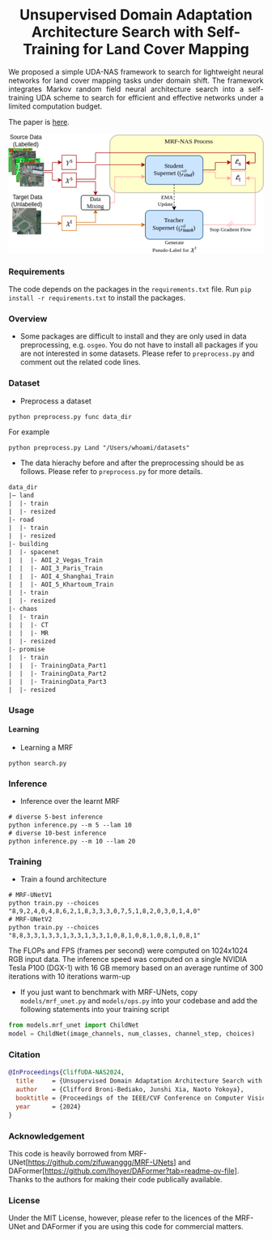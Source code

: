 <h1 align="center">Unsupervised Domain Adaptation Architecture Search with Self-Training for Land Cover Mapping</h1>

<p align="justify">We proposed a simple UDA-NAS framework to search for lightweight neural networks for land cover mapping tasks under domain shift. The framework integrates Markov random field neural architecture search into a self-training UDA scheme to search for efficient and effective networks under a limited computation budget.</p> 

The paper is [here]("https://arxiv.org/abs/2404.14704").

<p align="center">
<img src="doc/UDA-NAS1.png" alt="framework fig">
</img>
</p>


### Requirements
The code depends on the packages in the `requirements.txt` file. 
Run `pip install -r requirements.txt` to install the packages.


### Overview
* Some packages are difficult to install and they are only used in data preprocessing, e.g. `osgeo`. You do not have to install all packages if you are not interested in some datasets. Please refer to `preprocess.py` and comment out the related code lines.

### Dataset
* Preprocess a dataset

```Shell
python preprocess.py func data_dir
```

For example

```Shell
python preprocess.py Land "/Users/whoami/datasets"
```

* The data hierachy before and after the preprocessing should be as follows. Please refer to `preprocess.py` for more details.

```
data_dir
|— land
|  |- train
|  |- resized
|- road
|  |- train
|  |- resized
|- building
|  |- spacenet
|  |  |- AOI_2_Vegas_Train
|  |  |- AOI_3_Paris_Train
|  |  |- AOI_4_Shanghai_Train
|  |  |- AOI_5_Khartoum_Train
|  |- train
|  |- resized
|- chaos
|  |- train
|  |  |- CT
|  |  |- MR
|  |- resized
|- promise
|  |- train
|  |  |- TrainingData_Part1
|  |  |- TrainingData_Part2
|  |  |- TrainingData_Part3
|  |- resized
```

### Usage
#### Learning
* Learning a MRF

```Shell 
python search.py
```

### Inference
* Inference over the learnt MRF

```Shell
# diverse 5-best inference
python inference.py --m 5 --lam 10
# diverse 10-best inference
python inference.py --m 10 --lam 20
```

### Training
* Train a found architecture

```Shell
# MRF-UNetV1
python train.py --choices "8,9,2,4,0,4,8,6,2,1,8,3,3,3,0,7,5,1,8,2,0,3,0,1,4,0"
# MRF-UNetV2
python train.py --choices "8,8,3,3,1,3,3,1,3,3,1,3,3,1,0,8,1,0,8,1,0,8,1,0,8,1"
```
The FLOPs and FPS (frames per second) were computed on 1024x1024 RGB input data. 
The inference speed was computed on a single NVIDIA Tesla P100 (DGX-1) with 16 GB
memory based on an average runtime of 300 iterations with 10 iterations warm-up

* If you just want to benchmark with MRF-UNets, copy `models/mrf_unet.py` and `models/ops.py` into your codebase and add the following statements into your training script

```Python
from models.mrf_unet import ChildNet
model = ChildNet(image_channels, num_classes, channel_step, choices)
```

### Citation
```BibTeX
@InProceedings{CliffUDA-NAS2024,
  title     = {Unsupervised Domain Adaptation Architecture Search with Self-Training for Land Cover Mapping},
  author    = {Clifford Broni-Bediako, Junshi Xia, Naoto Yokoya},
  booktitle = {Proceedings of the IEEE/CVF Conference on Computer Vision and Pattern Recognition Workshop (CVPRW)},
  year      = {2024}
}
```

### Acknowledgement
This code is heavily borrowed from MRF-UNet[https://github.com/zifuwanggg/MRF-UNets] and DAFormer[https://github.com/lhoyer/DAFormer?tab=readme-ov-file]. Thanks to the authors for making their code publically available.


### License
Under the MIT License, however, please refer to the licences of the MRF-UNet and DAFormer if you are using this code for commercial matters.